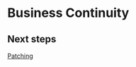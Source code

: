 # Business Continuity

## Next steps
[Patching](https://github.com/nmcgregor/Azure-Security/blob/master/4.5-Patching.md)
